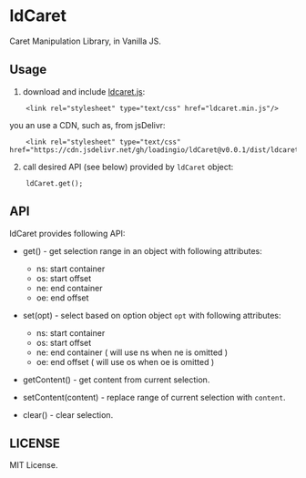 # ldCaret

Caret Manipulation Library, in Vanilla JS.


## Usage

1. download and include [ldcaret.js](https://raw.githubusercontent.com/loadingio/ldCaret/v0.0.1/dist/ldcaret.min.js):

```
    <link rel="stylesheet" type="text/css" href="ldcaret.min.js"/>
```

you an use a CDN, such as, from jsDelivr:

```
    <link rel="stylesheet" type="text/css" href="https://cdn.jsdelivr.net/gh/loadingio/ldCaret@v0.0.1/dist/ldcaret.min.css"/>
```

2. call desired API (see below) provided by `ldCaret` object:

```
    ldCaret.get();
```


## API

ldCaret provides following API:

 * get() - get selection range in an object with following attributes:
   - ns: start container
   - os: start offset
   - ne: end container
   - oe: end offset

 * set(opt) - select based on option object `opt` with following attributes:
   - ns: start container
   - os: start offset
   - ne: end container ( will use ns when ne is omitted )
   - oe: end offset ( will use os when oe is omitted )
   
 * getContent() - get content from current selection.
 * setContent(content) - replace range of current selection with `content`.
 * clear() - clear selection.


## LICENSE

MIT License.
